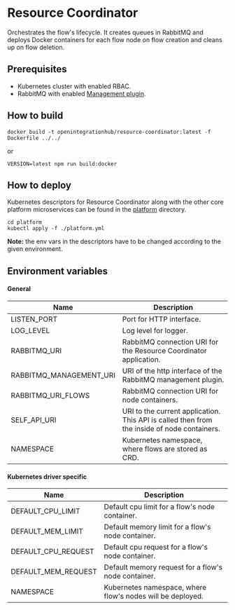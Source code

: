 # Resource Coordinator
Orchestrates the flow's lifecycle. It creates queues in RabbitMQ and deploys Docker containers for each flow node on flow creation and cleans up on flow deletion.

## Prerequisites
- Kubernetes cluster with enabled RBAC.
- RabbitMQ with enabled [Management plugin](https://www.rabbitmq.com/management.html).

## How to build
```
docker build -t openintegrationhub/resource-coordinator:latest -f Dockerfile ../../
```
or
```
VERSION=latest npm run build:docker
```

## How to deploy
Kubernetes descriptors for Resource Coordinator along with the other core platform microservices can be found in the [platform](../platform) directory.

```
cd platform
kubectl apply -f ./platform.yml
```

**Note:** the env vars in the descriptors have to be changed according to the given environment.

## Environment variables

#### General
| Name | Description |
| --- | --- |
| LISTEN_PORT | Port for HTTP interface. |
| LOG_LEVEL | Log level for logger. |
| RABBITMQ_URI | RabbitMQ connection URI for the Resource Coordinator application. |
| RABBITMQ_MANAGEMENT_URI | URI of the http interface of the RabbitMQ management plugin. |
| RABBITMQ_URI_FLOWS | RabbitMQ connection URI for node containers. |
| SELF_API_URI | URI to the current application. This API is called then from the inside of node containers. |
| NAMESPACE | Kubernetes namespace, where flows are stored as CRD. |

#### Kubernetes driver specific
| Name | Description |
| --- | --- |
| DEFAULT_CPU_LIMIT | Default cpu limit for a flow's node container. |
| DEFAULT_MEM_LIMIT | Default memory limit for a flow's node container. |
| DEFAULT_CPU_REQUEST | Default cpu request for a flow's node container. |
| DEFAULT_MEM_REQUEST | Default memory request for a flow's node container. |
| NAMESPACE | Kubernetes namespace, where flow's nodes will be deployed. |

